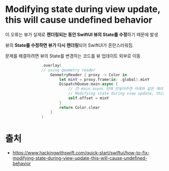 # Modifying state during view update, this will cause undefined behavior

이 오류는 뷰가 실제로 **렌더링되는 동안 SwiftUI 뷰의 State를 수정**하기 때문에 발생

뷰의 **State를 수정하면 뷰가 다시 렌더링**되어 SwiftUI가 혼란스러워짐. 

문제를 해결하려면 뷰의 State를 변경하는 코드를 뷰 업데이트 외부로 이동

```swift
                .overlay(
                // using geometry reader
                    GeometryReader { proxy -> Color in
                        let minY = proxy.frame(in: .global).minY
                        DispatchQueue.main.async {
                            // 😯 main.async 안에 안넣어주면 아래와 같은 에러
                            // Modifying state during view update, this will cause undefined behavior.
                            self.offset = minY
                        }
                        return Color.clear
                    }
                )
```

# 출처
- https://www.hackingwithswift.com/quick-start/swiftui/how-to-fix-modifying-state-during-view-update-this-will-cause-undefined-behavior

